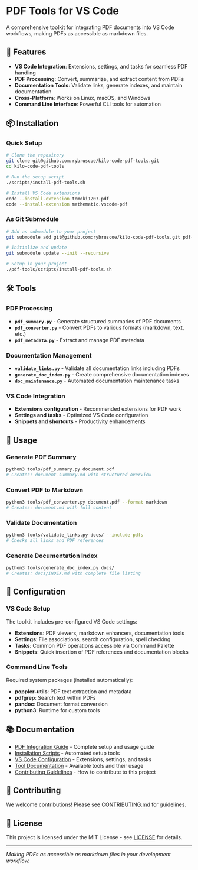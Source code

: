# PDF Tools for VS Code

A comprehensive toolkit for integrating PDF documents into VS Code workflows, making PDFs as accessible as markdown files.

## 🚀 Features

- **VS Code Integration**: Extensions, settings, and tasks for seamless PDF handling
- **PDF Processing**: Convert, summarize, and extract content from PDFs
- **Documentation Tools**: Validate links, generate indexes, and maintain documentation
- **Cross-Platform**: Works on Linux, macOS, and Windows
- **Command Line Interface**: Powerful CLI tools for automation

## 📦 Installation

### Quick Setup
```bash
# Clone the repository
git clone git@github.com:rybruscoe/kilo-code-pdf-tools.git
cd kilo-code-pdf-tools

# Run the setup script
./scripts/install-pdf-tools.sh

# Install VS Code extensions
code --install-extension tomoki1207.pdf
code --install-extension mathematic.vscode-pdf
```

### As Git Submodule
```bash
# Add as submodule to your project
git submodule add git@github.com:rybruscoe/kilo-code-pdf-tools.git pdf-tools

# Initialize and update
git submodule update --init --recursive

# Setup in your project
./pdf-tools/scripts/install-pdf-tools.sh
```

## 🛠️ Tools

### PDF Processing
- **`pdf_summary.py`** - Generate structured summaries of PDF documents
- **`pdf_converter.py`** - Convert PDFs to various formats (markdown, text, etc.)
- **`pdf_metadata.py`** - Extract and manage PDF metadata

### Documentation Management
- **`validate_links.py`** - Validate all documentation links including PDFs
- **`generate_doc_index.py`** - Create comprehensive documentation indexes
- **`doc_maintenance.py`** - Automated documentation maintenance tasks

### VS Code Integration
- **Extensions configuration** - Recommended extensions for PDF work
- **Settings and tasks** - Optimized VS Code configuration
- **Snippets and shortcuts** - Productivity enhancements

## 📖 Usage

### Generate PDF Summary
```bash
python3 tools/pdf_summary.py document.pdf
# Creates: document-summary.md with structured overview
```

### Convert PDF to Markdown
```bash
python3 tools/pdf_converter.py document.pdf --format markdown
# Creates: document.md with full content
```

### Validate Documentation
```bash
python3 tools/validate_links.py docs/ --include-pdfs
# Checks all links and PDF references
```

### Generate Documentation Index
```bash
python3 tools/generate_doc_index.py docs/
# Creates: docs/INDEX.md with complete file listing
```

## 🔧 Configuration

### VS Code Setup
The toolkit includes pre-configured VS Code settings:

- **Extensions**: PDF viewers, markdown enhancers, documentation tools
- **Settings**: File associations, search configuration, spell checking
- **Tasks**: Common PDF operations accessible via Command Palette
- **Snippets**: Quick insertion of PDF references and documentation blocks

### Command Line Tools
Required system packages (installed automatically):

- **poppler-utils**: PDF text extraction and metadata
- **pdfgrep**: Search text within PDFs
- **pandoc**: Document format conversion
- **python3**: Runtime for custom tools

## 📚 Documentation

- [PDF Integration Guide](PDF_INTEGRATION.md) - Complete setup and usage guide
- [Installation Scripts](scripts/) - Automated setup tools
- [VS Code Configuration](vscode/) - Extensions, settings, and tasks
- [Tool Documentation](#-tools) - Available tools and their usage
- [Contributing Guidelines](CONTRIBUTING.md) - How to contribute to this project

## 🤝 Contributing

We welcome contributions! Please see [CONTRIBUTING.md](CONTRIBUTING.md) for guidelines.

## 📄 License

This project is licensed under the MIT License - see [LICENSE](LICENSE) for details.

---

*Making PDFs as accessible as markdown files in your development workflow.*